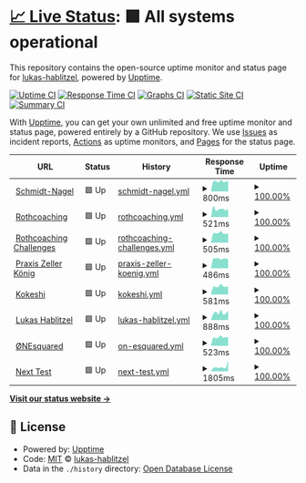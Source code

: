 # [📈 Live Status](https://lukas-hablitzel.github.io/upptime): <!--live status--> **🟩 All systems operational**

This repository contains the open-source uptime monitor and status page for [lukas-hablitzel](https://lukas-hablitzel.github.io/upptime), powered by [Upptime](https://github.com/upptime/upptime).

[![Uptime CI](https://github.com/koj-co/upptime/workflows/Uptime%20CI/badge.svg)](https://github.com/koj-co/upptime/actions?query=workflow%3A%22Uptime+CI%22)
[![Response Time CI](https://github.com/koj-co/upptime/workflows/Response%20Time%20CI/badge.svg)](https://github.com/koj-co/upptime/actions?query=workflow%3A%22Response+Time+CI%22)
[![Graphs CI](https://github.com/koj-co/upptime/workflows/Graphs%20CI/badge.svg)](https://github.com/koj-co/upptime/actions?query=workflow%3A%22Graphs+CI%22)
[![Static Site CI](https://github.com/koj-co/upptime/workflows/Static%20Site%20CI/badge.svg)](https://github.com/koj-co/upptime/actions?query=workflow%3A%22Static+Site+CI%22)
[![Summary CI](https://github.com/koj-co/upptime/workflows/Summary%20CI/badge.svg)](https://github.com/koj-co/upptime/actions?query=workflow%3A%22Summary+CI%22)

With [Upptime](https://upptime.js.org), you can get your own unlimited and free uptime monitor and status page, powered entirely by a GitHub repository. We use [Issues](https://github.com/lukas-hablitzel/upptime/issues) as incident reports, [Actions](https://github.com/lukas-hablitzel/upptime/actions) as uptime monitors, and [Pages](https://lukas-hablitzel.github.io/upptime) for the status page.

<!--start: status pages-->
<!-- This summary is generated by Upptime (https://github.com/upptime/upptime) -->
<!-- Do not edit this manually, your changes will be overwritten -->
<!-- prettier-ignore -->
| URL | Status | History | Response Time | Uptime |
| --- | ------ | ------- | ------------- | ------ |
| <img alt="" src="https://favicons.githubusercontent.com/schmidt-nagel.ch" height="13"> [Schmidt-Nagel](https://schmidt-nagel.ch) | 🟩 Up | [schmidt-nagel.yml](https://github.com/lukas-hablitzel/upptime/commits/HEAD/history/schmidt-nagel.yml) | <details><summary><img alt="Response time graph" src="./graphs/schmidt-nagel/response-time-week.png" height="20"> 800ms</summary><br><a href="https://lukas-hablitzel.github.io/upptime/history/schmidt-nagel"><img alt="Response time 898" src="https://img.shields.io/endpoint?url=https%3A%2F%2Fraw.githubusercontent.com%2Flukas-hablitzel%2Fupptime%2FHEAD%2Fapi%2Fschmidt-nagel%2Fresponse-time.json"></a><br><a href="https://lukas-hablitzel.github.io/upptime/history/schmidt-nagel"><img alt="24-hour response time 937" src="https://img.shields.io/endpoint?url=https%3A%2F%2Fraw.githubusercontent.com%2Flukas-hablitzel%2Fupptime%2FHEAD%2Fapi%2Fschmidt-nagel%2Fresponse-time-day.json"></a><br><a href="https://lukas-hablitzel.github.io/upptime/history/schmidt-nagel"><img alt="7-day response time 800" src="https://img.shields.io/endpoint?url=https%3A%2F%2Fraw.githubusercontent.com%2Flukas-hablitzel%2Fupptime%2FHEAD%2Fapi%2Fschmidt-nagel%2Fresponse-time-week.json"></a><br><a href="https://lukas-hablitzel.github.io/upptime/history/schmidt-nagel"><img alt="30-day response time 814" src="https://img.shields.io/endpoint?url=https%3A%2F%2Fraw.githubusercontent.com%2Flukas-hablitzel%2Fupptime%2FHEAD%2Fapi%2Fschmidt-nagel%2Fresponse-time-month.json"></a><br><a href="https://lukas-hablitzel.github.io/upptime/history/schmidt-nagel"><img alt="1-year response time 898" src="https://img.shields.io/endpoint?url=https%3A%2F%2Fraw.githubusercontent.com%2Flukas-hablitzel%2Fupptime%2FHEAD%2Fapi%2Fschmidt-nagel%2Fresponse-time-year.json"></a></details> | <details><summary><a href="https://lukas-hablitzel.github.io/upptime/history/schmidt-nagel">100.00%</a></summary><a href="https://lukas-hablitzel.github.io/upptime/history/schmidt-nagel"><img alt="All-time uptime 99.96%" src="https://img.shields.io/endpoint?url=https%3A%2F%2Fraw.githubusercontent.com%2Flukas-hablitzel%2Fupptime%2FHEAD%2Fapi%2Fschmidt-nagel%2Fuptime.json"></a><br><a href="https://lukas-hablitzel.github.io/upptime/history/schmidt-nagel"><img alt="24-hour uptime 100.00%" src="https://img.shields.io/endpoint?url=https%3A%2F%2Fraw.githubusercontent.com%2Flukas-hablitzel%2Fupptime%2FHEAD%2Fapi%2Fschmidt-nagel%2Fuptime-day.json"></a><br><a href="https://lukas-hablitzel.github.io/upptime/history/schmidt-nagel"><img alt="7-day uptime 100.00%" src="https://img.shields.io/endpoint?url=https%3A%2F%2Fraw.githubusercontent.com%2Flukas-hablitzel%2Fupptime%2FHEAD%2Fapi%2Fschmidt-nagel%2Fuptime-week.json"></a><br><a href="https://lukas-hablitzel.github.io/upptime/history/schmidt-nagel"><img alt="30-day uptime 100.00%" src="https://img.shields.io/endpoint?url=https%3A%2F%2Fraw.githubusercontent.com%2Flukas-hablitzel%2Fupptime%2FHEAD%2Fapi%2Fschmidt-nagel%2Fuptime-month.json"></a><br><a href="https://lukas-hablitzel.github.io/upptime/history/schmidt-nagel"><img alt="1-year uptime 99.96%" src="https://img.shields.io/endpoint?url=https%3A%2F%2Fraw.githubusercontent.com%2Flukas-hablitzel%2Fupptime%2FHEAD%2Fapi%2Fschmidt-nagel%2Fuptime-year.json"></a></details>
| <img alt="" src="https://favicons.githubusercontent.com/rothcoaching.com" height="13"> [Rothcoaching](https://rothcoaching.com) | 🟩 Up | [rothcoaching.yml](https://github.com/lukas-hablitzel/upptime/commits/HEAD/history/rothcoaching.yml) | <details><summary><img alt="Response time graph" src="./graphs/rothcoaching/response-time-week.png" height="20"> 521ms</summary><br><a href="https://lukas-hablitzel.github.io/upptime/history/rothcoaching"><img alt="Response time 612" src="https://img.shields.io/endpoint?url=https%3A%2F%2Fraw.githubusercontent.com%2Flukas-hablitzel%2Fupptime%2FHEAD%2Fapi%2Frothcoaching%2Fresponse-time.json"></a><br><a href="https://lukas-hablitzel.github.io/upptime/history/rothcoaching"><img alt="24-hour response time 559" src="https://img.shields.io/endpoint?url=https%3A%2F%2Fraw.githubusercontent.com%2Flukas-hablitzel%2Fupptime%2FHEAD%2Fapi%2Frothcoaching%2Fresponse-time-day.json"></a><br><a href="https://lukas-hablitzel.github.io/upptime/history/rothcoaching"><img alt="7-day response time 521" src="https://img.shields.io/endpoint?url=https%3A%2F%2Fraw.githubusercontent.com%2Flukas-hablitzel%2Fupptime%2FHEAD%2Fapi%2Frothcoaching%2Fresponse-time-week.json"></a><br><a href="https://lukas-hablitzel.github.io/upptime/history/rothcoaching"><img alt="30-day response time 561" src="https://img.shields.io/endpoint?url=https%3A%2F%2Fraw.githubusercontent.com%2Flukas-hablitzel%2Fupptime%2FHEAD%2Fapi%2Frothcoaching%2Fresponse-time-month.json"></a><br><a href="https://lukas-hablitzel.github.io/upptime/history/rothcoaching"><img alt="1-year response time 612" src="https://img.shields.io/endpoint?url=https%3A%2F%2Fraw.githubusercontent.com%2Flukas-hablitzel%2Fupptime%2FHEAD%2Fapi%2Frothcoaching%2Fresponse-time-year.json"></a></details> | <details><summary><a href="https://lukas-hablitzel.github.io/upptime/history/rothcoaching">100.00%</a></summary><a href="https://lukas-hablitzel.github.io/upptime/history/rothcoaching"><img alt="All-time uptime 99.93%" src="https://img.shields.io/endpoint?url=https%3A%2F%2Fraw.githubusercontent.com%2Flukas-hablitzel%2Fupptime%2FHEAD%2Fapi%2Frothcoaching%2Fuptime.json"></a><br><a href="https://lukas-hablitzel.github.io/upptime/history/rothcoaching"><img alt="24-hour uptime 100.00%" src="https://img.shields.io/endpoint?url=https%3A%2F%2Fraw.githubusercontent.com%2Flukas-hablitzel%2Fupptime%2FHEAD%2Fapi%2Frothcoaching%2Fuptime-day.json"></a><br><a href="https://lukas-hablitzel.github.io/upptime/history/rothcoaching"><img alt="7-day uptime 100.00%" src="https://img.shields.io/endpoint?url=https%3A%2F%2Fraw.githubusercontent.com%2Flukas-hablitzel%2Fupptime%2FHEAD%2Fapi%2Frothcoaching%2Fuptime-week.json"></a><br><a href="https://lukas-hablitzel.github.io/upptime/history/rothcoaching"><img alt="30-day uptime 100.00%" src="https://img.shields.io/endpoint?url=https%3A%2F%2Fraw.githubusercontent.com%2Flukas-hablitzel%2Fupptime%2FHEAD%2Fapi%2Frothcoaching%2Fuptime-month.json"></a><br><a href="https://lukas-hablitzel.github.io/upptime/history/rothcoaching"><img alt="1-year uptime 99.93%" src="https://img.shields.io/endpoint?url=https%3A%2F%2Fraw.githubusercontent.com%2Flukas-hablitzel%2Fupptime%2FHEAD%2Fapi%2Frothcoaching%2Fuptime-year.json"></a></details>
| <img alt="" src="https://favicons.githubusercontent.com/rothcoaching-challenges.com" height="13"> [Rothcoaching Challenges](https://rothcoaching-challenges.com/) | 🟩 Up | [rothcoaching-challenges.yml](https://github.com/lukas-hablitzel/upptime/commits/HEAD/history/rothcoaching-challenges.yml) | <details><summary><img alt="Response time graph" src="./graphs/rothcoaching-challenges/response-time-week.png" height="20"> 505ms</summary><br><a href="https://lukas-hablitzel.github.io/upptime/history/rothcoaching-challenges"><img alt="Response time 614" src="https://img.shields.io/endpoint?url=https%3A%2F%2Fraw.githubusercontent.com%2Flukas-hablitzel%2Fupptime%2FHEAD%2Fapi%2Frothcoaching-challenges%2Fresponse-time.json"></a><br><a href="https://lukas-hablitzel.github.io/upptime/history/rothcoaching-challenges"><img alt="24-hour response time 560" src="https://img.shields.io/endpoint?url=https%3A%2F%2Fraw.githubusercontent.com%2Flukas-hablitzel%2Fupptime%2FHEAD%2Fapi%2Frothcoaching-challenges%2Fresponse-time-day.json"></a><br><a href="https://lukas-hablitzel.github.io/upptime/history/rothcoaching-challenges"><img alt="7-day response time 505" src="https://img.shields.io/endpoint?url=https%3A%2F%2Fraw.githubusercontent.com%2Flukas-hablitzel%2Fupptime%2FHEAD%2Fapi%2Frothcoaching-challenges%2Fresponse-time-week.json"></a><br><a href="https://lukas-hablitzel.github.io/upptime/history/rothcoaching-challenges"><img alt="30-day response time 544" src="https://img.shields.io/endpoint?url=https%3A%2F%2Fraw.githubusercontent.com%2Flukas-hablitzel%2Fupptime%2FHEAD%2Fapi%2Frothcoaching-challenges%2Fresponse-time-month.json"></a><br><a href="https://lukas-hablitzel.github.io/upptime/history/rothcoaching-challenges"><img alt="1-year response time 614" src="https://img.shields.io/endpoint?url=https%3A%2F%2Fraw.githubusercontent.com%2Flukas-hablitzel%2Fupptime%2FHEAD%2Fapi%2Frothcoaching-challenges%2Fresponse-time-year.json"></a></details> | <details><summary><a href="https://lukas-hablitzel.github.io/upptime/history/rothcoaching-challenges">100.00%</a></summary><a href="https://lukas-hablitzel.github.io/upptime/history/rothcoaching-challenges"><img alt="All-time uptime 99.98%" src="https://img.shields.io/endpoint?url=https%3A%2F%2Fraw.githubusercontent.com%2Flukas-hablitzel%2Fupptime%2FHEAD%2Fapi%2Frothcoaching-challenges%2Fuptime.json"></a><br><a href="https://lukas-hablitzel.github.io/upptime/history/rothcoaching-challenges"><img alt="24-hour uptime 100.00%" src="https://img.shields.io/endpoint?url=https%3A%2F%2Fraw.githubusercontent.com%2Flukas-hablitzel%2Fupptime%2FHEAD%2Fapi%2Frothcoaching-challenges%2Fuptime-day.json"></a><br><a href="https://lukas-hablitzel.github.io/upptime/history/rothcoaching-challenges"><img alt="7-day uptime 100.00%" src="https://img.shields.io/endpoint?url=https%3A%2F%2Fraw.githubusercontent.com%2Flukas-hablitzel%2Fupptime%2FHEAD%2Fapi%2Frothcoaching-challenges%2Fuptime-week.json"></a><br><a href="https://lukas-hablitzel.github.io/upptime/history/rothcoaching-challenges"><img alt="30-day uptime 100.00%" src="https://img.shields.io/endpoint?url=https%3A%2F%2Fraw.githubusercontent.com%2Flukas-hablitzel%2Fupptime%2FHEAD%2Fapi%2Frothcoaching-challenges%2Fuptime-month.json"></a><br><a href="https://lukas-hablitzel.github.io/upptime/history/rothcoaching-challenges"><img alt="1-year uptime 99.98%" src="https://img.shields.io/endpoint?url=https%3A%2F%2Fraw.githubusercontent.com%2Flukas-hablitzel%2Fupptime%2FHEAD%2Fapi%2Frothcoaching-challenges%2Fuptime-year.json"></a></details>
| <img alt="" src="https://favicons.githubusercontent.com/praxis-zeller-koenig.de" height="13"> [Praxis Zeller König](https://praxis-zeller-koenig.de) | 🟩 Up | [praxis-zeller-koenig.yml](https://github.com/lukas-hablitzel/upptime/commits/HEAD/history/praxis-zeller-koenig.yml) | <details><summary><img alt="Response time graph" src="./graphs/praxis-zeller-koenig/response-time-week.png" height="20"> 486ms</summary><br><a href="https://lukas-hablitzel.github.io/upptime/history/praxis-zeller-koenig"><img alt="Response time 589" src="https://img.shields.io/endpoint?url=https%3A%2F%2Fraw.githubusercontent.com%2Flukas-hablitzel%2Fupptime%2FHEAD%2Fapi%2Fpraxis-zeller-koenig%2Fresponse-time.json"></a><br><a href="https://lukas-hablitzel.github.io/upptime/history/praxis-zeller-koenig"><img alt="24-hour response time 443" src="https://img.shields.io/endpoint?url=https%3A%2F%2Fraw.githubusercontent.com%2Flukas-hablitzel%2Fupptime%2FHEAD%2Fapi%2Fpraxis-zeller-koenig%2Fresponse-time-day.json"></a><br><a href="https://lukas-hablitzel.github.io/upptime/history/praxis-zeller-koenig"><img alt="7-day response time 486" src="https://img.shields.io/endpoint?url=https%3A%2F%2Fraw.githubusercontent.com%2Flukas-hablitzel%2Fupptime%2FHEAD%2Fapi%2Fpraxis-zeller-koenig%2Fresponse-time-week.json"></a><br><a href="https://lukas-hablitzel.github.io/upptime/history/praxis-zeller-koenig"><img alt="30-day response time 555" src="https://img.shields.io/endpoint?url=https%3A%2F%2Fraw.githubusercontent.com%2Flukas-hablitzel%2Fupptime%2FHEAD%2Fapi%2Fpraxis-zeller-koenig%2Fresponse-time-month.json"></a><br><a href="https://lukas-hablitzel.github.io/upptime/history/praxis-zeller-koenig"><img alt="1-year response time 589" src="https://img.shields.io/endpoint?url=https%3A%2F%2Fraw.githubusercontent.com%2Flukas-hablitzel%2Fupptime%2FHEAD%2Fapi%2Fpraxis-zeller-koenig%2Fresponse-time-year.json"></a></details> | <details><summary><a href="https://lukas-hablitzel.github.io/upptime/history/praxis-zeller-koenig">100.00%</a></summary><a href="https://lukas-hablitzel.github.io/upptime/history/praxis-zeller-koenig"><img alt="All-time uptime 99.95%" src="https://img.shields.io/endpoint?url=https%3A%2F%2Fraw.githubusercontent.com%2Flukas-hablitzel%2Fupptime%2FHEAD%2Fapi%2Fpraxis-zeller-koenig%2Fuptime.json"></a><br><a href="https://lukas-hablitzel.github.io/upptime/history/praxis-zeller-koenig"><img alt="24-hour uptime 100.00%" src="https://img.shields.io/endpoint?url=https%3A%2F%2Fraw.githubusercontent.com%2Flukas-hablitzel%2Fupptime%2FHEAD%2Fapi%2Fpraxis-zeller-koenig%2Fuptime-day.json"></a><br><a href="https://lukas-hablitzel.github.io/upptime/history/praxis-zeller-koenig"><img alt="7-day uptime 100.00%" src="https://img.shields.io/endpoint?url=https%3A%2F%2Fraw.githubusercontent.com%2Flukas-hablitzel%2Fupptime%2FHEAD%2Fapi%2Fpraxis-zeller-koenig%2Fuptime-week.json"></a><br><a href="https://lukas-hablitzel.github.io/upptime/history/praxis-zeller-koenig"><img alt="30-day uptime 99.92%" src="https://img.shields.io/endpoint?url=https%3A%2F%2Fraw.githubusercontent.com%2Flukas-hablitzel%2Fupptime%2FHEAD%2Fapi%2Fpraxis-zeller-koenig%2Fuptime-month.json"></a><br><a href="https://lukas-hablitzel.github.io/upptime/history/praxis-zeller-koenig"><img alt="1-year uptime 99.95%" src="https://img.shields.io/endpoint?url=https%3A%2F%2Fraw.githubusercontent.com%2Flukas-hablitzel%2Fupptime%2FHEAD%2Fapi%2Fpraxis-zeller-koenig%2Fuptime-year.json"></a></details>
| <img alt="" src="https://favicons.githubusercontent.com/kokeshi.ai" height="13"> [Kokeshi](https://kokeshi.ai) | 🟩 Up | [kokeshi.yml](https://github.com/lukas-hablitzel/upptime/commits/HEAD/history/kokeshi.yml) | <details><summary><img alt="Response time graph" src="./graphs/kokeshi/response-time-week.png" height="20"> 581ms</summary><br><a href="https://lukas-hablitzel.github.io/upptime/history/kokeshi"><img alt="Response time 800" src="https://img.shields.io/endpoint?url=https%3A%2F%2Fraw.githubusercontent.com%2Flukas-hablitzel%2Fupptime%2FHEAD%2Fapi%2Fkokeshi%2Fresponse-time.json"></a><br><a href="https://lukas-hablitzel.github.io/upptime/history/kokeshi"><img alt="24-hour response time 675" src="https://img.shields.io/endpoint?url=https%3A%2F%2Fraw.githubusercontent.com%2Flukas-hablitzel%2Fupptime%2FHEAD%2Fapi%2Fkokeshi%2Fresponse-time-day.json"></a><br><a href="https://lukas-hablitzel.github.io/upptime/history/kokeshi"><img alt="7-day response time 581" src="https://img.shields.io/endpoint?url=https%3A%2F%2Fraw.githubusercontent.com%2Flukas-hablitzel%2Fupptime%2FHEAD%2Fapi%2Fkokeshi%2Fresponse-time-week.json"></a><br><a href="https://lukas-hablitzel.github.io/upptime/history/kokeshi"><img alt="30-day response time 644" src="https://img.shields.io/endpoint?url=https%3A%2F%2Fraw.githubusercontent.com%2Flukas-hablitzel%2Fupptime%2FHEAD%2Fapi%2Fkokeshi%2Fresponse-time-month.json"></a><br><a href="https://lukas-hablitzel.github.io/upptime/history/kokeshi"><img alt="1-year response time 800" src="https://img.shields.io/endpoint?url=https%3A%2F%2Fraw.githubusercontent.com%2Flukas-hablitzel%2Fupptime%2FHEAD%2Fapi%2Fkokeshi%2Fresponse-time-year.json"></a></details> | <details><summary><a href="https://lukas-hablitzel.github.io/upptime/history/kokeshi">100.00%</a></summary><a href="https://lukas-hablitzel.github.io/upptime/history/kokeshi"><img alt="All-time uptime 99.98%" src="https://img.shields.io/endpoint?url=https%3A%2F%2Fraw.githubusercontent.com%2Flukas-hablitzel%2Fupptime%2FHEAD%2Fapi%2Fkokeshi%2Fuptime.json"></a><br><a href="https://lukas-hablitzel.github.io/upptime/history/kokeshi"><img alt="24-hour uptime 100.00%" src="https://img.shields.io/endpoint?url=https%3A%2F%2Fraw.githubusercontent.com%2Flukas-hablitzel%2Fupptime%2FHEAD%2Fapi%2Fkokeshi%2Fuptime-day.json"></a><br><a href="https://lukas-hablitzel.github.io/upptime/history/kokeshi"><img alt="7-day uptime 100.00%" src="https://img.shields.io/endpoint?url=https%3A%2F%2Fraw.githubusercontent.com%2Flukas-hablitzel%2Fupptime%2FHEAD%2Fapi%2Fkokeshi%2Fuptime-week.json"></a><br><a href="https://lukas-hablitzel.github.io/upptime/history/kokeshi"><img alt="30-day uptime 100.00%" src="https://img.shields.io/endpoint?url=https%3A%2F%2Fraw.githubusercontent.com%2Flukas-hablitzel%2Fupptime%2FHEAD%2Fapi%2Fkokeshi%2Fuptime-month.json"></a><br><a href="https://lukas-hablitzel.github.io/upptime/history/kokeshi"><img alt="1-year uptime 99.98%" src="https://img.shields.io/endpoint?url=https%3A%2F%2Fraw.githubusercontent.com%2Flukas-hablitzel%2Fupptime%2FHEAD%2Fapi%2Fkokeshi%2Fuptime-year.json"></a></details>
| <img alt="" src="https://favicons.githubusercontent.com/lukas-hablitzel.com" height="13"> [Lukas Hablitzel](https://lukas-hablitzel.com) | 🟩 Up | [lukas-hablitzel.yml](https://github.com/lukas-hablitzel/upptime/commits/HEAD/history/lukas-hablitzel.yml) | <details><summary><img alt="Response time graph" src="./graphs/lukas-hablitzel/response-time-week.png" height="20"> 888ms</summary><br><a href="https://lukas-hablitzel.github.io/upptime/history/lukas-hablitzel"><img alt="Response time 1010" src="https://img.shields.io/endpoint?url=https%3A%2F%2Fraw.githubusercontent.com%2Flukas-hablitzel%2Fupptime%2FHEAD%2Fapi%2Flukas-hablitzel%2Fresponse-time.json"></a><br><a href="https://lukas-hablitzel.github.io/upptime/history/lukas-hablitzel"><img alt="24-hour response time 1499" src="https://img.shields.io/endpoint?url=https%3A%2F%2Fraw.githubusercontent.com%2Flukas-hablitzel%2Fupptime%2FHEAD%2Fapi%2Flukas-hablitzel%2Fresponse-time-day.json"></a><br><a href="https://lukas-hablitzel.github.io/upptime/history/lukas-hablitzel"><img alt="7-day response time 888" src="https://img.shields.io/endpoint?url=https%3A%2F%2Fraw.githubusercontent.com%2Flukas-hablitzel%2Fupptime%2FHEAD%2Fapi%2Flukas-hablitzel%2Fresponse-time-week.json"></a><br><a href="https://lukas-hablitzel.github.io/upptime/history/lukas-hablitzel"><img alt="30-day response time 924" src="https://img.shields.io/endpoint?url=https%3A%2F%2Fraw.githubusercontent.com%2Flukas-hablitzel%2Fupptime%2FHEAD%2Fapi%2Flukas-hablitzel%2Fresponse-time-month.json"></a><br><a href="https://lukas-hablitzel.github.io/upptime/history/lukas-hablitzel"><img alt="1-year response time 1010" src="https://img.shields.io/endpoint?url=https%3A%2F%2Fraw.githubusercontent.com%2Flukas-hablitzel%2Fupptime%2FHEAD%2Fapi%2Flukas-hablitzel%2Fresponse-time-year.json"></a></details> | <details><summary><a href="https://lukas-hablitzel.github.io/upptime/history/lukas-hablitzel">100.00%</a></summary><a href="https://lukas-hablitzel.github.io/upptime/history/lukas-hablitzel"><img alt="All-time uptime 99.98%" src="https://img.shields.io/endpoint?url=https%3A%2F%2Fraw.githubusercontent.com%2Flukas-hablitzel%2Fupptime%2FHEAD%2Fapi%2Flukas-hablitzel%2Fuptime.json"></a><br><a href="https://lukas-hablitzel.github.io/upptime/history/lukas-hablitzel"><img alt="24-hour uptime 100.00%" src="https://img.shields.io/endpoint?url=https%3A%2F%2Fraw.githubusercontent.com%2Flukas-hablitzel%2Fupptime%2FHEAD%2Fapi%2Flukas-hablitzel%2Fuptime-day.json"></a><br><a href="https://lukas-hablitzel.github.io/upptime/history/lukas-hablitzel"><img alt="7-day uptime 100.00%" src="https://img.shields.io/endpoint?url=https%3A%2F%2Fraw.githubusercontent.com%2Flukas-hablitzel%2Fupptime%2FHEAD%2Fapi%2Flukas-hablitzel%2Fuptime-week.json"></a><br><a href="https://lukas-hablitzel.github.io/upptime/history/lukas-hablitzel"><img alt="30-day uptime 100.00%" src="https://img.shields.io/endpoint?url=https%3A%2F%2Fraw.githubusercontent.com%2Flukas-hablitzel%2Fupptime%2FHEAD%2Fapi%2Flukas-hablitzel%2Fuptime-month.json"></a><br><a href="https://lukas-hablitzel.github.io/upptime/history/lukas-hablitzel"><img alt="1-year uptime 99.98%" src="https://img.shields.io/endpoint?url=https%3A%2F%2Fraw.githubusercontent.com%2Flukas-hablitzel%2Fupptime%2FHEAD%2Fapi%2Flukas-hablitzel%2Fuptime-year.json"></a></details>
| <img alt="" src="https://favicons.githubusercontent.com/one-squared.com" height="13"> [ØNEsquared](https://one-squared.com) | 🟩 Up | [on-esquared.yml](https://github.com/lukas-hablitzel/upptime/commits/HEAD/history/on-esquared.yml) | <details><summary><img alt="Response time graph" src="./graphs/on-esquared/response-time-week.png" height="20"> 523ms</summary><br><a href="https://lukas-hablitzel.github.io/upptime/history/on-esquared"><img alt="Response time 617" src="https://img.shields.io/endpoint?url=https%3A%2F%2Fraw.githubusercontent.com%2Flukas-hablitzel%2Fupptime%2FHEAD%2Fapi%2Fon-esquared%2Fresponse-time.json"></a><br><a href="https://lukas-hablitzel.github.io/upptime/history/on-esquared"><img alt="24-hour response time 614" src="https://img.shields.io/endpoint?url=https%3A%2F%2Fraw.githubusercontent.com%2Flukas-hablitzel%2Fupptime%2FHEAD%2Fapi%2Fon-esquared%2Fresponse-time-day.json"></a><br><a href="https://lukas-hablitzel.github.io/upptime/history/on-esquared"><img alt="7-day response time 523" src="https://img.shields.io/endpoint?url=https%3A%2F%2Fraw.githubusercontent.com%2Flukas-hablitzel%2Fupptime%2FHEAD%2Fapi%2Fon-esquared%2Fresponse-time-week.json"></a><br><a href="https://lukas-hablitzel.github.io/upptime/history/on-esquared"><img alt="30-day response time 582" src="https://img.shields.io/endpoint?url=https%3A%2F%2Fraw.githubusercontent.com%2Flukas-hablitzel%2Fupptime%2FHEAD%2Fapi%2Fon-esquared%2Fresponse-time-month.json"></a><br><a href="https://lukas-hablitzel.github.io/upptime/history/on-esquared"><img alt="1-year response time 617" src="https://img.shields.io/endpoint?url=https%3A%2F%2Fraw.githubusercontent.com%2Flukas-hablitzel%2Fupptime%2FHEAD%2Fapi%2Fon-esquared%2Fresponse-time-year.json"></a></details> | <details><summary><a href="https://lukas-hablitzel.github.io/upptime/history/on-esquared">100.00%</a></summary><a href="https://lukas-hablitzel.github.io/upptime/history/on-esquared"><img alt="All-time uptime 99.98%" src="https://img.shields.io/endpoint?url=https%3A%2F%2Fraw.githubusercontent.com%2Flukas-hablitzel%2Fupptime%2FHEAD%2Fapi%2Fon-esquared%2Fuptime.json"></a><br><a href="https://lukas-hablitzel.github.io/upptime/history/on-esquared"><img alt="24-hour uptime 100.00%" src="https://img.shields.io/endpoint?url=https%3A%2F%2Fraw.githubusercontent.com%2Flukas-hablitzel%2Fupptime%2FHEAD%2Fapi%2Fon-esquared%2Fuptime-day.json"></a><br><a href="https://lukas-hablitzel.github.io/upptime/history/on-esquared"><img alt="7-day uptime 100.00%" src="https://img.shields.io/endpoint?url=https%3A%2F%2Fraw.githubusercontent.com%2Flukas-hablitzel%2Fupptime%2FHEAD%2Fapi%2Fon-esquared%2Fuptime-week.json"></a><br><a href="https://lukas-hablitzel.github.io/upptime/history/on-esquared"><img alt="30-day uptime 100.00%" src="https://img.shields.io/endpoint?url=https%3A%2F%2Fraw.githubusercontent.com%2Flukas-hablitzel%2Fupptime%2FHEAD%2Fapi%2Fon-esquared%2Fuptime-month.json"></a><br><a href="https://lukas-hablitzel.github.io/upptime/history/on-esquared"><img alt="1-year uptime 99.98%" src="https://img.shields.io/endpoint?url=https%3A%2F%2Fraw.githubusercontent.com%2Flukas-hablitzel%2Fupptime%2FHEAD%2Fapi%2Fon-esquared%2Fuptime-year.json"></a></details>
| <img alt="" src="https://favicons.githubusercontent.com/test4.one-squared.com" height="13"> [Next Test](https://test4.one-squared.com) | 🟩 Up | [next-test.yml](https://github.com/lukas-hablitzel/upptime/commits/HEAD/history/next-test.yml) | <details><summary><img alt="Response time graph" src="./graphs/next-test/response-time-week.png" height="20"> 1805ms</summary><br><a href="https://lukas-hablitzel.github.io/upptime/history/next-test"><img alt="Response time 2059" src="https://img.shields.io/endpoint?url=https%3A%2F%2Fraw.githubusercontent.com%2Flukas-hablitzel%2Fupptime%2FHEAD%2Fapi%2Fnext-test%2Fresponse-time.json"></a><br><a href="https://lukas-hablitzel.github.io/upptime/history/next-test"><img alt="24-hour response time 2596" src="https://img.shields.io/endpoint?url=https%3A%2F%2Fraw.githubusercontent.com%2Flukas-hablitzel%2Fupptime%2FHEAD%2Fapi%2Fnext-test%2Fresponse-time-day.json"></a><br><a href="https://lukas-hablitzel.github.io/upptime/history/next-test"><img alt="7-day response time 1805" src="https://img.shields.io/endpoint?url=https%3A%2F%2Fraw.githubusercontent.com%2Flukas-hablitzel%2Fupptime%2FHEAD%2Fapi%2Fnext-test%2Fresponse-time-week.json"></a><br><a href="https://lukas-hablitzel.github.io/upptime/history/next-test"><img alt="30-day response time 1893" src="https://img.shields.io/endpoint?url=https%3A%2F%2Fraw.githubusercontent.com%2Flukas-hablitzel%2Fupptime%2FHEAD%2Fapi%2Fnext-test%2Fresponse-time-month.json"></a><br><a href="https://lukas-hablitzel.github.io/upptime/history/next-test"><img alt="1-year response time 2059" src="https://img.shields.io/endpoint?url=https%3A%2F%2Fraw.githubusercontent.com%2Flukas-hablitzel%2Fupptime%2FHEAD%2Fapi%2Fnext-test%2Fresponse-time-year.json"></a></details> | <details><summary><a href="https://lukas-hablitzel.github.io/upptime/history/next-test">100.00%</a></summary><a href="https://lukas-hablitzel.github.io/upptime/history/next-test"><img alt="All-time uptime 99.98%" src="https://img.shields.io/endpoint?url=https%3A%2F%2Fraw.githubusercontent.com%2Flukas-hablitzel%2Fupptime%2FHEAD%2Fapi%2Fnext-test%2Fuptime.json"></a><br><a href="https://lukas-hablitzel.github.io/upptime/history/next-test"><img alt="24-hour uptime 100.00%" src="https://img.shields.io/endpoint?url=https%3A%2F%2Fraw.githubusercontent.com%2Flukas-hablitzel%2Fupptime%2FHEAD%2Fapi%2Fnext-test%2Fuptime-day.json"></a><br><a href="https://lukas-hablitzel.github.io/upptime/history/next-test"><img alt="7-day uptime 100.00%" src="https://img.shields.io/endpoint?url=https%3A%2F%2Fraw.githubusercontent.com%2Flukas-hablitzel%2Fupptime%2FHEAD%2Fapi%2Fnext-test%2Fuptime-week.json"></a><br><a href="https://lukas-hablitzel.github.io/upptime/history/next-test"><img alt="30-day uptime 100.00%" src="https://img.shields.io/endpoint?url=https%3A%2F%2Fraw.githubusercontent.com%2Flukas-hablitzel%2Fupptime%2FHEAD%2Fapi%2Fnext-test%2Fuptime-month.json"></a><br><a href="https://lukas-hablitzel.github.io/upptime/history/next-test"><img alt="1-year uptime 99.98%" src="https://img.shields.io/endpoint?url=https%3A%2F%2Fraw.githubusercontent.com%2Flukas-hablitzel%2Fupptime%2FHEAD%2Fapi%2Fnext-test%2Fuptime-year.json"></a></details>

<!--end: status pages-->

[**Visit our status website →**](https://lukas-hablitzel.github.io/upptime)

## 📄 License

- Powered by: [Upptime](https://github.com/upptime/upptime)
- Code: [MIT](./LICENSE) © [lukas-hablitzel](https://lukas-hablitzel.github.io/upptime)
- Data in the `./history` directory: [Open Database License](https://opendatacommons.org/licenses/odbl/1-0/)
